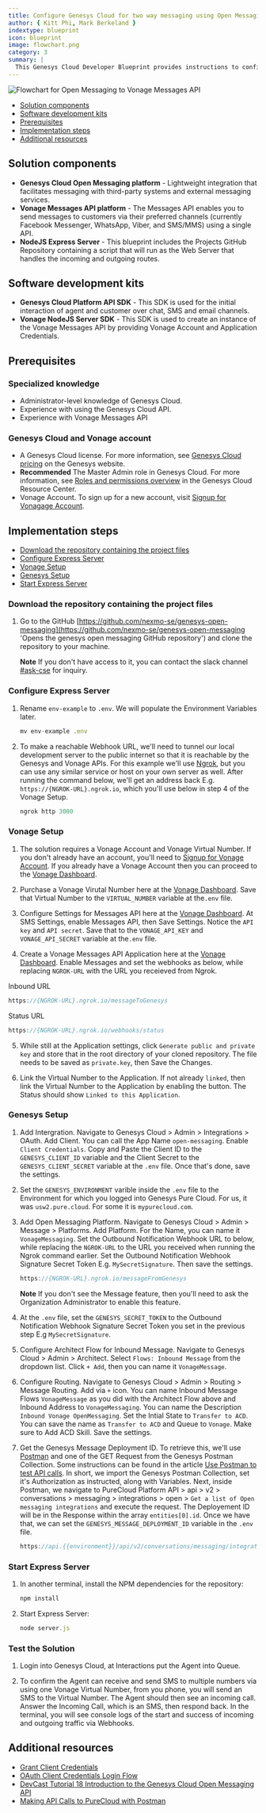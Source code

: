 ```yaml
---
title: Configure Genesys Cloud for two way messaging using Open Messaging Platform and Vonage Messages API
author: { Kitt Phi, Mark Berkeland }
indextype: blueprint
icon: blueprint
image: flowchart.png
category: 3
summary: |
  This Genesys Cloud Developer Blueprint provides instructions to configure a middleware to allow a Genesys Cloud Agent to send and receive messages from a Vonage Virtual Number (LVN), using the Open Messaging Platform and Vonage Messages API.
---
```


![Flowchart for Open Messaging to Vonage Messages API](flowchart.png 'Flowchart for Open Messaging to Vonage Messages API')

- [Solution components](#solution-components 'Goes to the Solutions components section')
- [Software development kits](#software-development-kits 'Goes to the Software development kits section')
- [Prerequisites](#prerequisites 'Goes to the Prerequisites section')
- [Implementation steps](#implementation-steps 'Goes to the Implementation steps section')
- [Additional resources](#additional-resources 'Goes to the Additional resources section')

## Solution components

- **Genesys Cloud Open Messaging platform** - Lightweight integration that facilitates messaging with third-party systems and external messaging services.
- **Vonage Messages API platform** - The Messages API enables you to send messages to customers via their preferred channels (currently Facebook Messenger, WhatsApp, Viber, and SMS/MMS) using a single API.
- **NodeJS Express Server** - This blueprint includes the Projects GitHub Repository containing a script that will run as the Web Server that handles the incoming and outgoing routes.

## Software development kits

- **Genesys Cloud Platform API SDK** - This SDK is used for the initial interaction of agent and customer over chat, SMS and email channels.
- **Vonage NodeJS Server SDK** - This SDK is used to create an instance of the Vonage Messages API by providing Vonage Account and Application Credentials.

## Prerequisites

### Specialized knowledge

- Administrator-level knowledge of Genesys Cloud.
- Experience with using the Genesys Cloud API.
- Experience with Vonage Messages API

### Genesys Cloud and Vonage account

- A Genesys Cloud license. For more information, see [Genesys Cloud pricing](https://www.genesys.com/pricing 'Opens the Genesys Cloud pricing page') on the Genesys website.
- **Recommended** The Master Admin role in Genesys Cloud. For more information, see [Roles and permissions overview](https://help.mypurecloud.com/?p=24360 'Opens the Roles and permissions overview article') in the Genesys Cloud Resource Center.
- Vonage Account. To sign up for a new account, visit [Signup for Vonagage Account](https://dashboard.nexmo.com/sign-up?icid=tryitfree_homepage_nexmodashbdfreetrialsignup_tile&utm_campaign=vonageseo).

## Implementation steps

- [Download the repository containing the project files](#download-the-repository-containing-the-project-files 'Goes to the Download the repository containing the project files section')
- [Configure Express Server](#configure-express-server 'Configure Express Server')
- [Vonage Setup](#vonage-setup 'Vonage Setup')
- [Genesys Setup](#genesys-setup 'Genesys Setup')
- [Start Express Server](#start-express-server 'Start Express Server')

### Download the repository containing the project files

1. Go to the GitHub [https://github.com/nexmo-se/genesys-open-messaging](https://github.com/nexmo-se/genesys-open-messaging 'Opens the genesys open messaging GitHub repository') and clone the repository to your machine.

   **Note** If you don't have access to it, you can contact the slack channel [#ask-cse](https://vonage.slack.com/archives/CNW647A0Y) for inquiry.

### Configure Express Server

1. Rename `env-example` to `.env`. We will populate the Environment Variables later.

   ```js
   mv env-example .env
   ```

2. To make a reachable Webhook URL, we'll need to tunnel our local development server to the public internet so that it is reachable by the Genesys and Vonage APIs. For this example we'll use [Ngrok](https://ngrok.com/), but you can use any similar service or host on your own server as well. After running the command below, we'll get an address back E.g. `https://{NGROK-URL}.ngrok.io`, which you'll use below in step 4 of the Vonage Setup.

   ```js
   ngrok http 3000
   ```

### Vonage Setup

1. The solution requires a Vonage Account and Vonage Virtual Number. If you don't already have an account, you'll need to [Signup for Vonage Account](https://dashboard.nexmo.com/sign-up?icid=tryitfree_homepage_nexmodashbdfreetrialsignup_tile&utm_campaign=vonageseo). If you already have a Vonage Account then you can proceed to the [Vonage Dashboard](https://dashboard.nexmo.com).

2. Purchase a Vonage Virutal Number here at the [Vonage Dashboard](https://dashboard.nexmo.com/your-numbers). Save that Virtual Number to the `VIRTUAL_NUMBER` variable at the`.env` file.

3. Configure Settings for Messages API here at the [Vonage Dashboard](https://dashboard.nexmo.com/settings). At SMS Settings, enable Messages API, then Save Settings. Notice the `API key` and `API secret`. Save that to the `VONAGE_API_KEY` and `VONAGE_API_SECRET` variable at the`.env` file.

4. Create a Vonage Messages API Application here at the [Vonage Dashboard](https://dashboard.nexmo.com/applications). Enable Messages and set the webhooks as below, while replacing `NGROK-URL` with the URL you receieved from Ngrok.

Inbound URL

```js
https://{NGROK-URL}.ngrok.io/messageToGenesys
```

Status URL

```js
https://{NGROK-URL}.ngrok.io/webhooks/status
```

5. While still at the Application settings, click `Generate public and private key` and store that in the root directory of your cloned repository. The file needs to be saved as `private.key`, then Save the Changes.

6. Link the Virtual Number to the Application. If not already `linked`, then link the Virtual Number to the Application by enabling the button. The Status should show `Linked to this Application`.

### Genesys Setup

1.  Add Intergration. Navigate to Genesys Cloud > Admin > Integrations > OAuth. Add Client. You can call the App Name `open-messaging`. Enable `Client Credentials`. Copy and Paste the Client ID to the `GENESYS_CLIENT_ID` variable and the Client Secret to the `GENESYS_CLIENT_SECRET` variable at the `.env` file. Once that's done, save the settings.

2.  Set the `GENESYS_ENVIRONMENT` varible inside the `.env` file to the Environment for which you logged into Genesys Pure Cloud. For us, it was `usw2.pure.cloud`. For some it is `mypurecloud.com`.

3.  Add Open Messaging Platform. Navigate to Genesys Cloud > Admin > Message > Platforms. Add Platform. For the Name, you can name it `VonageMessaging`. Set the Outbound Notification Webhook URL to below, while replacing the `NGROK-URL` to the URL you received when running the Ngrok command earlier. Set the Outbound Notification Webhook Signature Secret Token E.g. `MySecretSignature`. Then save the settings.

    ```js
    https://{NGROK-URL}.ngrok.io/messageFromGenesys
    ```

    **Note** If you don't see the Message feature, then you'll need to ask the Organization Administrator to enable this feature.

4.  At the `.env` file, set the `GENESYS_SECRET_TOKEN` to the Outbound Notification Webhook Signature Secret Token you set in the previous step E.g `MySecretSignature`.

5.  Configure Architect Flow for Inbound Message. Navigate to Genesys Cloud > Admin > Architect. Select `Flows: Inbound Message` from the dropdown list. Click `+ Add`, then you can name it `VonageMessage`.

6.  Configure Routing. Navigate to Genesys Cloud > Admin > Routing > Message Routing. Add via `+` icon. You can name Inbound Message Flows `VonageMessage` as you did with the Architect Flow above and Inbound Address to `VonageMessaging`. You can name the Description `Inbound Vonage OpenMessaging`. Set the Intial State to `Transfer to ACD`. You can save the name as `Transfer to ACD` and Queue to `Vonage`. Make sure to Add ACD Skill. Save the settings.

7.  Get the Genesys Message Deployment ID. To retrieve this, we'll use [Postman](https://www.postman.com/) and one of the GET Request from the Genesys Postman Collection. Some instructions can be found in the article [Use Postman to test API calls](https://developer.genesys.cloud/api/rest/postman/). In short, we import the Genesys Postman Collection, set it's Authorization as instructed, along with Variables. Next, inside Postman, we navigate to PureCloud Platform API > api > v2 > conversations > messaging > integrations > open > `Get a list of Open messaging integrations` and execute the request. The Deployement ID will be in the Response within the array `entities[0].id`. Once we have that, we can set the `GENESYS_MESSAGE_DEPLOYMENT_ID` variable in the `.env` file.

    ```js
    https://api.{{environment}}/api/v2/conversations/messaging/integrations/open
    ```

### Start Express Server

1. In another terminal, install the NPM dependencies for the repository:

   ```js
   npm install
   ```

2. Start Express Server:

   ```js
   node server.js
   ```

### Test the Solution

1. Login into Genesys Cloud, at Interactions put the Agent into Queue.

2. To confirm the Agent can receive and send SMS to multiple numbers via using one Vonage Virtual Number, from you phone, you will send an SMS to the Virtual Number. The Agent should then see an incoming call. Answer the Incoming Call, which is an SMS, then respond back. In the terminal, you will see console logs of the start and success of incoming and outgoing traffic via Webhooks.

## Additional resources

- [Grant Client Credentials](https://developer.dev-genesys.cloud/api/rest/authorization/use-client-credentials 'Grant Client Credentials')
- [OAuth Client Credentials Login Flow](https://developer.dev-genesys.cloud/api/tutorials/oauth-client-credentials/#language=nodejs&step=0 'OAuth Client Credentials Login Flow')
- [DevCast Tutorial 18 Introduction to the Genesys Cloud Open Messaging API](https://www.youtube.com/watch?v=dBEhmO1AaS0 'Introduction to the Genesys Cloud Open Messaging API')
- [Making API Calls to PureCloud with Postman](https://www.youtube.com/watch?v=YtFGNkRlfcA&t=5s 'Making API Calls to PureCloud with Postman')
